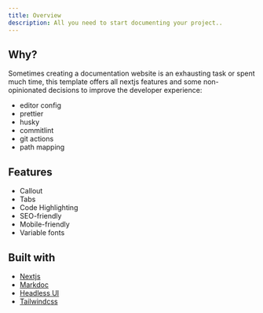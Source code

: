 ```yaml
---
title: Overview
description: All you need to start documenting your project..
---
```


## Why?

Sometimes creating a documentation website is an exhausting task or spent much time, this template offers all nextjs features and some non-opinionated decisions to improve the developer experience:

- editor config
- prettier
- husky
- commitlint
- git actions
- path mapping

## Features

- Callout
- Tabs
- Code Highlighting
- SEO-friendly
- Mobile-friendly
- Variable fonts

## Built with

- [Nextjs](https://nextjs.org/)
- [Markdoc](https://markdoc.io/)
- [Headless UI](https://headlessui.com/)
- [Tailwindcss](https://tailwindcss.com/)
